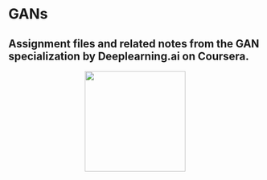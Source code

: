 # GANs

## Assignment files and related notes from the GAN specialization by Deeplearning.ai on Coursera.

<div id="header" align="center">
  <img src="https://media.giphy.com/media/WDxIU35kIgtOX1Rq4i/giphy.gif" width="200"/>
</div>

